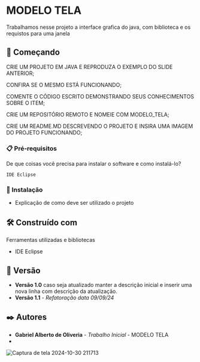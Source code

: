 # MODELO TELA

Trabalhamos nesse projeto a interface grafica do java, com biblioteca e os requistos para uma janela 

## 🚀 Começando

CRIE UM PROJETO EM JAVA E REPRODUZA O EXEMPLO DO SLIDE ANTERIOR;

CONFIRA SE O MESMO ESTÁ FUNCIONANDO;

COMENTE O CÓDIGO ESCRITO DEMONSTRANDO SEUS CONHECIMENTOS SOBRE O ITEM;

CRIE UM REPOSITÓRIO REMOTO E NOMEIE COM MODELO_TELA;

CRIE UM README.MD DESCREVENDO O PROJETO E INSIRA UMA IMAGEM DO PROJETO FUNCIONANDO;

### 📋 Pré-requisitos

De que coisas você precisa para instalar o software e como instalá-lo?

```
IDE Eclipse 
```

### 🔧 Instalação

* Explicação de como deve ser utilizado o projeto

## 🛠️ Construído com

Ferramentas utilizadas e bibliotecas

* IDE Eclipse

## 📌 Versão

* **Versão 1.0** caso seja atualizado manter a descrição inicial e inserir uma nova linha com descrição da atualização.
* **Versão 1.1** - *Refatoração* *data 09/09/24*

## ✒️ Autores

* **Gabriel Alberto de Oliveria** - *Trabalho Inicial* - MODELO TELA
* 
![Captura de tela 2024-10-30 211713](https://github.com/user-attachments/assets/8c80c67a-85cf-4806-8e08-3aa27a34f660)

  

